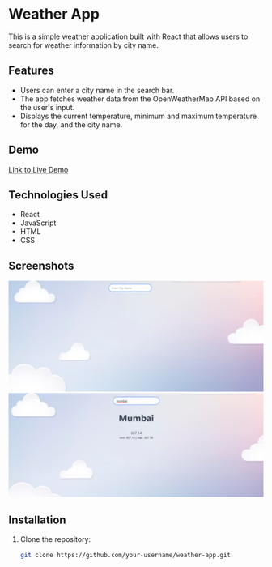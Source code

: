 # Weather App

This is a simple weather application built with React that allows users to search for weather information by city name.

## Features

- Users can enter a city name in the search bar.
- The app fetches weather data from the OpenWeatherMap API based on the user's input.
- Displays the current temperature, minimum and maximum temperature for the day, and the city name.

## Demo

[Link to Live Demo](https://your-weather-app-url.com)

## Technologies Used

- React
- JavaScript
- HTML
- CSS

## Screenshots

![Screenshot 1](/src/screenshot1.png)
![Screenshot 2](/src/screenshot2.png)

## Installation

1. Clone the repository:

   ```bash
   git clone https://github.com/your-username/weather-app.git
